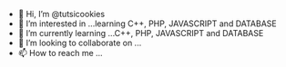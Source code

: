 - 👋 Hi, I’m @tutsicookies
- 👀 I’m interested in ...learning C++, PHP, JAVASCRIPT and DATABASE
- 🌱 I’m currently learning ...C++, PHP, JAVASCRIPT and DATABASE
- 💞️ I’m looking to collaborate on ...
- 📫 How to reach me ...

<!---
tutsicookies/tutsicookies is a ✨ special ✨ repository because its `README.md` (this file) appears on your GitHub profile.
You can click the Preview link to take a look at your changes.
--->
